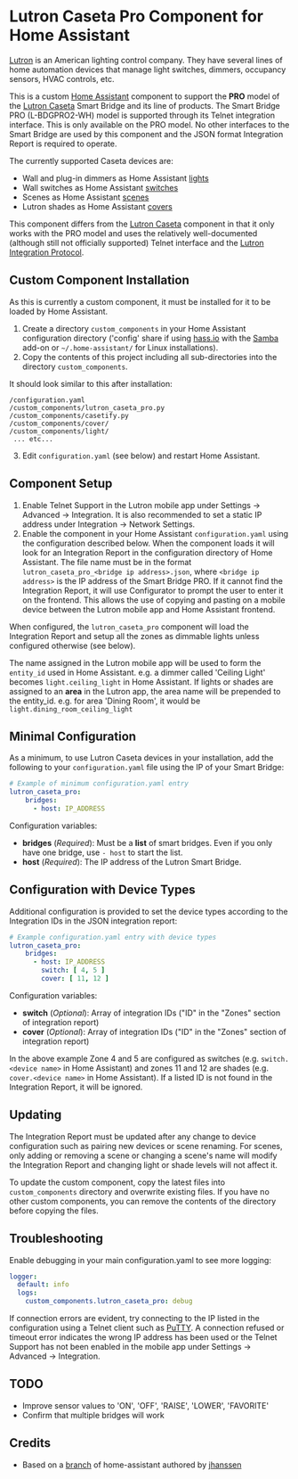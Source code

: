 # Lutron Caseta Pro Component for Home Assistant

[Lutron](http://www.lutron.com/) is an American lighting control company. They have several lines of home automation devices that manage light switches, dimmers, occupancy sensors, HVAC controls, etc.

This is a custom [Home Assistant](https://home-assistant.io/) component to support the **PRO** model of the [Lutron Caseta](http://www.casetawireless.com) Smart Bridge and its line of products. The Smart Bridge PRO (L-BDGPRO2-WH) model is supported through its Telnet integration interface. This is only available on the PRO model. No other interfaces to the Smart Bridge are used by this component and the JSON format Integration Report is required to operate.

The currently supported Caseta devices are:

- Wall and plug-in dimmers as Home Assistant [lights](https://home-assistant.io/components/light/)
- Wall switches as Home Assistant [switches](https://home-assistant.io/components/switch/)
- Scenes as Home Assistant [scenes](https://home-assistant.io/components/scene/)
- Lutron shades as Home Assistant [covers](https://home-assistant.io/components/cover/)

This component differs from the [Lutron Caseta](https://home-assistant.io/components/lutron_caseta/) component in that it only works with the PRO model and uses the relatively well-documented (although still not officially supported) Telnet interface and the [Lutron Integration Protocol](http://www.lutron.com/TechnicalDocumentLibrary/040249.pdf).

## Custom Component Installation
As this is currently a custom component, it must be installed for it to be loaded by Home Assistant.

1. Create a directory `custom_components` in your Home Assistant configuration directory ('config' share if using [hass.io](https://home-assistant.io/hassio/) with the [Samba](https://home-assistant.io/addons/samba/) add-on or `~/.home-assistant/` for Linux installations).
1. Copy the contents of this project including all sub-directories into the directory `custom_components`.

It should look similar to this after installation:
```
/configuration.yaml
/custom_components/lutron_caseta_pro.py
/custom_components/casetify.py
/custom_components/cover/
/custom_components/light/
 ... etc...
```
3. Edit `configuration.yaml` (see below) and restart Home Assistant.

## Component Setup

1. Enable Telnet Support in the Lutron mobile app under Settings -> Advanced -> Integration. It is also recommended to set a static IP address under Integration -> Network Settings.
1. Enable the component in your Home Assistant `configuration.yaml` using the configuration described below. When the component loads it will look for an Integration Report in the configuration directory of Home Assistant. The file name must be in the format `lutron_caseta_pro_<bridge ip address>.json`, where `<bridge ip address>` is the IP address of the Smart Bridge PRO. If it cannot find the Integration Report, it will use Configurator to prompt the user to enter it on the frontend. This allows the use of copying and pasting on a mobile device between the Lutron mobile app and Home Assistant frontend.

When configured, the `lutron_caseta_pro` component will load the Integration Report and setup all the zones as dimmable lights unless configured otherwise (see below).

The name assigned in the Lutron mobile app will be used to form the `entity_id` used in Home Assistant. e.g. a dimmer called 'Ceiling Light' becomes `light.ceiling_light` in Home Assistant. If lights or shades are assigned to an **area** in the Lutron app, the area name will be prepended to the entity_id. e.g. for area 'Dining Room', it would be `light.dining_room_ceiling_light`

## Minimal Configuration

As a minimum, to use Lutron Caseta devices in your installation, add the following to your `configuration.yaml` file using the IP of your Smart Bridge:

```yaml
# Example of minimum configuration.yaml entry
lutron_caseta_pro:
    bridges:
      - host: IP_ADDRESS
```

Configuration variables:

- **bridges** (*Required*): Must be a **list** of smart bridges. Even if you only have one bridge, use `- host` to start the list.
- **host** (*Required*): The IP address of the Lutron Smart Bridge.


## Configuration with Device Types

Additional configuration is provided to set the device types according to the Integration IDs in the JSON integration report:

```yaml
# Example configuration.yaml entry with device types
lutron_caseta_pro:
    bridges:
      - host: IP_ADDRESS
        switch: [ 4, 5 ]
        cover: [ 11, 12 ]
```

Configuration variables:

- **switch** (*Optional*): Array of integration IDs ("ID" in the "Zones" section of integration report)
- **cover** (*Optional*): Array of integration IDs ("ID" in the "Zones" section of integration report)

In the above example Zone 4 and 5 are configured as switches (e.g. `switch.<device name>` in Home Assistant) and zones 11 and 12 are shades (e.g. `cover.<device name>` in Home Assistant). If a listed ID is not found in the Integration Report, it will be ignored.

## Updating
The Integration Report must be updated after any change to device configuration such as pairing new devices or scene renaming. For scenes, only adding or removing a scene or changing a scene's name will modify the Integration Report and changing light or shade levels will not affect it.

To update the custom component, copy the latest files into `custom_components` directory and overwrite existing files. If you have no other custom components, you can remove the contents of the directory before copying the files.

## Troubleshooting

Enable debugging in your main configuration.yaml to see more logging:

```yaml
logger:
  default: info
  logs:
    custom_components.lutron_caseta_pro: debug
```

If connection errors are evident, try connecting to the IP listed in the configuration using a Telnet client such as [PuTTY](https://www.chiark.greenend.org.uk/~sgtatham/putty/latest.html). A connection refused or timeout error indicates the wrong IP address has been used or the Telnet Support has not been enabled in the mobile app under Settings -> Advanced -> Integration.

## TODO

* Improve sensor values to 'ON', 'OFF', 'RAISE', 'LOWER', 'FAVORITE'
* Confirm that multiple bridges will work

## Credits

* Based on a [branch](https://github.com/jhanssen/home-assistant/tree/caseta-0.40) of home-assistant authored by [jhanssen](https://github.com/jhanssen/)
